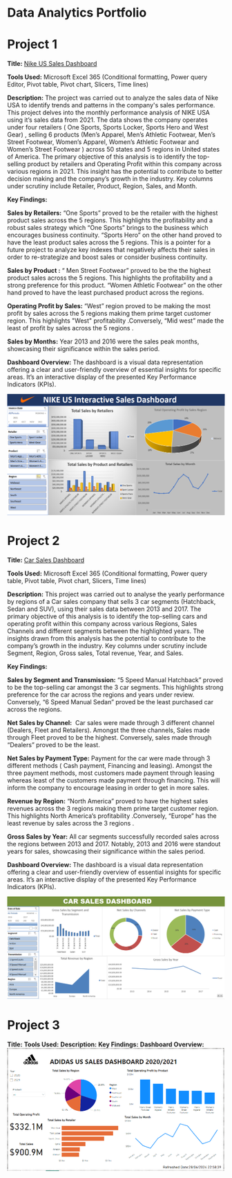 # Data Analytics Portfolio
# Project 1
**Title:** [Nike US Sales Dashboard](https://github.com/Buchimaife/Buchimaife.github.io/blob/main/NIKE%20DASHBOARDAdvanced-Pivot-Start_v2.xlsx)

**Tools Used:** Microsoft Excel 365 (Conditional formatting, Power query Editor, Pivot table, Pivot chart, Slicers, Time lines)

**Description:** 
The project was carried out to analyze the sales data of Nike USA to identify trends and patterns in the company's sales performance. This project delves into the monthly performance analysis of NIKE USA using it’s sales data from 2021. The data shows the company operates under four  retailers ( One Sports, Sports Locker, Sports Hero and West Gear) , selling 6 products (Men’s Apparel, Men’s Athletic Footwear,  Men’s Street Footwear, Women’s Apparel, Women’s Athletic Footwear and Women’s Street Footwear ) across 50 states and 5 regions in United states of America.
The primary objective of this analysis is to identify the top-selling product by retailers and Operating Profit  within this company across various regions in 2021. This insight has the potential to contribute to better decision making and  the company’s growth in the industry.
Key columns under scrutiny include Retailer, Product, Region, Sales, and Month.

**Key Findings:** 

**Sales by Retailers:** “One Sports” proved to be the retailer with the highest product sales across the 5 regions. This highlights the profitability and a robust sales strategy which “One Sports” brings to the business which encourages business continuity. “Sports Hero” on the other hand proved to have the least product sales across the 5 regions. This is a pointer for a future project to analyze key indexes that negatively affects their sales in order to re-strategize and boost sales or consider business continuity.

**Sales by Product :** “ Men Street Footwear” proved to be the the highest product sales across the 5 regions. This highlights the profitability and a strong preference for this product. “Women Athletic Footwear”  on the other hand proved to have the least purchased product across the regions.

**Operating Profit by Sales:** “West” region proved to be making the most profit by sales across the 5 regions making them prime target customer region.  This highlights "West" profitability .Conversely, “Mid west” made the least of profit by sales across the 5 regions .

**Sales by Months:**  Year 2013 and 2016 were the sales peak months, showcasing their significance within the sales period.

**Dashboard Overview:**
The dashboard is a visual data representation offering a clear and user-friendly overview of essential insights for specific areas. It’s an interactive display of the presented Key Performance Indicators (KPIs).

![Nikedashboard](Nikedashboard.PNG)

# Project 2
**Title:** [Car Sales Dashboard](https://github.com/Buchimaife/Buchimaife.github.io/blob/main/CAR%20SALES%20DASHBOARD.xlsx)

**Tools Used:** Microsoft Excel 365 (Conditional formatting, Power query table, Pivot table, Pivot chart, Slicers, Time lines)

**Description:** This project was carried out to analyse the yearly performance by regions of a Car sales company that sells 3 car segments (Hatchback, Sedan and SUV), using their sales data between 2013 and 2017.
The primary objective of this analysis is to identify the top-selling cars and operating profit within this company across various  Regions, Sales Channels and different segments between the highlighted years. The insights drawn from this analysis  has the potential to contribute to the company’s growth in the industry.
Key columns under scrutiny include Segment, Region, Gross sales, Total revenue, Year, and Sales. 

**Key Findings:** 

**Sales by Segment and Transmission:**  “5 Speed Manual Hatchback” proved to be the top-selling car amongst the 3 car segments. This highlights strong preference for the car across the regions and years under review. Conversely, “6 Speed Manual Sedan”  proved be the least purchased car across the regions.

**Net Sales by Channel:**  Car sales were made through 3 different channel (Dealers, Fleet and Retailers). Amongst the three channels, Sales made through Fleet proved to be the highest. Conversely, sales made through “Dealers” proved to be the least.

**Net Sales by Payment Type:** Payment for the car  were made through 3 different methods ( Cash payment, Financing and leasing). Amongst the three payment methods, most customers made payment through leasing whereas least of the customers made payment through financing. This will inform the company to encourage leasing in order to get in more sales.

**Revenue by Region:**  “North America” proved to have the highest sales revenues across the 3 regions making them prime target customer region.  This highlights North America’s profitability .Conversely, “Europe” has the least revenue by sales across the 3 regions .

**Gross Sales by Year:**  All car segments successfully  recorded sales across the regions  between 2013 and 2017. Notably,  2013 and 2016 were standout years for sales, showcasing their significance within the sales period.


**Dashboard Overview:**
The dashboard is a visual data representation offering a clear and user-friendly overview of essential insights for specific areas. It’s an interactive display of the presented Key Performance Indicators (KPIs).

![Carsales](Carsales.PNG)

# Project 3
**Title:**
**Tools Used:**
**Description:**
**Key Findings:** 
**Dashboard Overview:**
![AdidasSalesDashboard](AdidasSalesDashboard.PNG)




